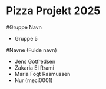 # Pizza Projekt 2025

#Gruppe Navn
- Gruppe 5

#Navne (Fulde navn)
- Jens Gotfredsen
- Zakaria El Rrami
- Maria Fogt Rasmussen
- Nur (meci0001)
